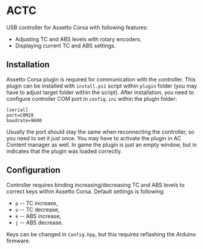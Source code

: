 # ACTC

USB controller for Assetto Corsa with following features:

* Adjusting TC and ABS levels with rotary encoders.
* Displaying current TC and ABS settings.

## Installation

Assetto Corsa plugin is required for communication with the controller. This plugin can be installed with ``install.ps1`` script within ``plugin`` folder (you may have to adjust target folder within the script). After installation, you need to configure controller COM port in ``config.ini`` within the plugin folder:

```
[serial]
port=COM28
baudrate=9600
```

Usually the port should stay the same when reconnecting the controller, so you need to set it just once. You may have to activate the plugin in AC Content manager as well. In game the plugin is just an empty window, but in indicates that the plugin was loaded correctly.

## Configuration

Controller requires binding increasing/decreasing TC and ABS levels to correct keys within Assetto Corsa. Default settings
is following:

* ``p`` -- TC increase,
* ``o`` -- TC decrease,
* ``k`` -- ABS increase,
* ``j`` -- ABS decrease.

Keys can be changed in ``Config.hpp``, but this requires reflashing the Arduino firmware.